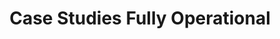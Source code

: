 ---
delivpath: /document/deliverable/D7.6.pdf
year: 2022
delivcode: D7.6
title: Case Studies Fully Operational
---